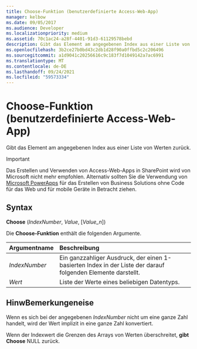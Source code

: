 ```yaml
---
title: Choose-Funktion (benutzerdefinierte Access-Web-App)
manager: kelbow
ms.date: 09/05/2017
ms.audience: Developer
ms.localizationpriority: medium
ms.assetid: 70c1ac24-a28f-4401-91d3-61129578bebd
description: Gibt das Element am angegebenen Index aus einer Liste von Werten zurück.
ms.openlocfilehash: 3b2ce27b0bd43c2db1d28f90a0ffbd5c2c206496
ms.sourcegitcommit: a1d9041c20256616c9c183f7d1049142a7ac6991
ms.translationtype: MT
ms.contentlocale: de-DE
ms.lasthandoff: 09/24/2021
ms.locfileid: "59573334"
---
```

# <a name="choose-function-access-custom-web-app"></a>Choose-Funktion (benutzerdefinierte Access-Web-App)

Gibt das Element am angegebenen Index aus einer Liste von Werten zurück.
  
> [!IMPORTANT]
> Das Erstellen und Verwenden von Access-Web-Apps in SharePoint wird von Microsoft nicht mehr empfohlen. Alternativ sollten Sie die Verwendung von [Microsoft PowerApps](https://powerapps.microsoft.com/en-us/) für das Erstellen von Business Solutions ohne Code für das Web und für mobile Geräte in Betracht ziehen. 
  
## <a name="syntax"></a>Syntax

**Choose** (*IndexNumber*, *Value*, [*Value_n*]) 
  
Die **Choose-Funktion** enthält die folgenden Argumente. 
  
|**Argumentname**|**Beschreibung**|
|:-----|:-----|
| *IndexNumber*  <br/> |Ein ganzzahliger Ausdruck, der einen 1-basierten Index in der Liste der darauf folgenden Elemente darstellt.  <br/> |
| *Wert*  <br/> |Liste der Werte eines beliebigen Datentyps.  <br/> |
   
## <a name="remarks"></a>HinwBemerkungeneise

Wenn es sich bei der angegebenen  *IndexNumber*  nicht um eine ganze Zahl handelt, wird der Wert implizit in eine ganze Zahl konvertiert. 
  
Wenn der Indexwert die Grenzen des Arrays von Werten überschreitet, **gibt Choose** NULL zurück. 
  

